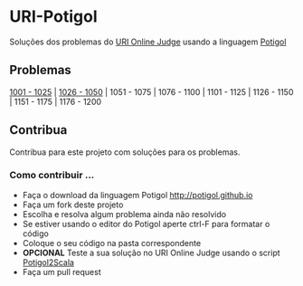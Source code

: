 # URI-Potigol
Soluções dos problemas do [URI Online Judge](https://www.urionlinejudge.com.br/judge/pt/problems/all) usando a linguagem [Potigol](https://potigol.github.io)

## Problemas

[1001 - 1025](src/1001-1025) |
[1026 - 1050](src/1026-1050) |
1051 - 1075 |
1076 - 1100 |
1101 - 1125 |
1126 - 1150 |
1151 - 1175 |
1176 - 1200

## Contribua

Contribua para este projeto com soluções para os problemas.

### Como contribuir ...

 - Faça o download da linguagem Potigol http://potigol.github.io
 - Faça um fork deste projeto
 - Escolha e resolva algum problema ainda não resolvido
 - Se estiver usando o editor do Potigol aperte ctrl-F para formatar o código
 - Coloque o seu código na pasta correspondente
 - **OPCIONAL** Teste a sua solução no URI Online Judge usando o script [Potigol2Scala](https://github.com/potigol/potigol2scala)
 - Faça um pull request

